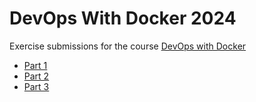 # DevOps With Docker 2024

Exercise submissions for the course [DevOps with Docker](https://devopswithdocker.com/)

- [Part 1](part1/)
- [Part 2](part2/)
- [Part 3](part3/)

